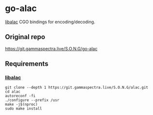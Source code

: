 # go-alac

[libalac](https://github.com/mikebrady/alac) CGO bindings for encoding/decoding.

## Original repo
https://git.gammaspectra.live/S.O.N.G/go-alac

## Requirements
### [libalac](https://github.com/mikebrady/alac)
```shell
git clone --depth 1 https://git.gammaspectra.live/S.O.N.G/alac.git
cd alac
autoreconf -fi
./configure --prefix /usr
make -j$(nproc)
sudo make install
```

